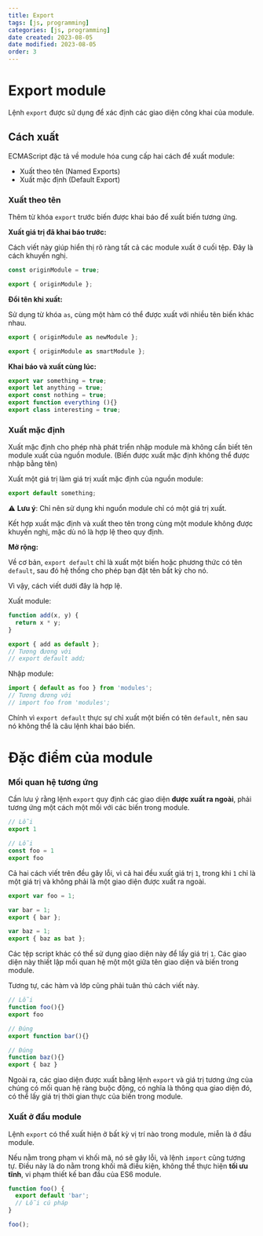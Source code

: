 ```yaml
---
title: Export
tags: [js, programming]
categories: [js, programming]
date created: 2023-08-05
date modified: 2023-08-05
order: 3
---
```


# Export module

Lệnh `export` được sử dụng để xác định các giao diện công khai của module.

## Cách xuất

ECMAScript đặc tả về module hóa cung cấp hai cách để xuất module:

- Xuất theo tên (Named Exports)
- Xuất mặc định (Default Export)

### Xuất theo tên

Thêm từ khóa `export` trước biến được khai báo để xuất biến tương ứng.

**Xuất giá trị đã khai báo trước:**

Cách viết này giúp hiển thị rõ ràng tất cả các module xuất ở cuối tệp. Đây là cách khuyến nghị.

```js
const originModule = true;

export { originModule };
```

**Đổi tên khi xuất:**

Sử dụng từ khóa `as`, cùng một hàm có thể được xuất với nhiều tên biến khác nhau.

```js
export { originModule as newModule };

export { originModule as smartModule };
```

**Khai báo và xuất cùng lúc:**

```js
export var something = true;
export let anything = true;
export const nothing = true;
export function everything (){}
export class interesting = true;
```

### Xuất mặc định

Xuất mặc định cho phép nhà phát triển nhập module mà không cần biết tên module xuất của nguồn module. (Biến được xuất mặc định không thể được nhập bằng tên)

Xuất một giá trị làm giá trị xuất mặc định của nguồn module:

```js
export default something;
```

⚠️ **Lưu ý**: Chỉ nên sử dụng khi nguồn module chỉ có một giá trị xuất.

Kết hợp xuất mặc định và xuất theo tên trong cùng một module không được khuyến nghị, mặc dù nó là hợp lệ theo quy định.

**Mở rộng:**

Về cơ bản, `export default` chỉ là xuất một biến hoặc phương thức có tên `default`, sau đó hệ thống cho phép bạn đặt tên bất kỳ cho nó.

Vì vậy, cách viết dưới đây là hợp lệ.

Xuất module:

```js
function add(x, y) {
  return x * y;
}

export { add as default };
// Tương đương với
// export default add;
```

Nhập module:

```js
import { default as foo } from 'modules';
// Tương đương với
// import foo from 'modules';
```

Chính vì `export default` thực sự chỉ xuất một biến có tên `default`, nên sau nó không thể là câu lệnh khai báo biến.

# Đặc điểm của module

### Mối quan hệ tương ứng

Cần lưu ý rằng lệnh `export` quy định các giao diện **được xuất ra ngoài**, phải tương ứng một cách một mối với các biến trong module.

```js
// Lỗi
export 1

// Lỗi
const foo = 1
export foo
```

Cả hai cách viết trên đều gây lỗi, vì cả hai đều xuất giá trị `1`, trong khi `1` chỉ là một giá trị và không phải là một giao diện được xuất ra ngoài.

```js
export var foo = 1;

var bar = 1;
export { bar };

var baz = 1;
export { baz as bat };
```

Các tệp script khác có thể sử dụng giao diện này để lấy giá trị `1`. Các giao diện này thiết lập mối quan hệ một một giữa tên giao diện và biến trong module.

Tương tự, các hàm và lớp cũng phải tuân thủ cách viết này.

```js
// Lỗi
function foo(){}
export foo

// Đúng
export function bar(){}

// Đúng
function baz(){}
export { baz }
```

Ngoài ra, các giao diện được xuất bằng lệnh `export` và giá trị tương ứng của chúng có mối quan hệ ràng buộc động, có nghĩa là thông qua giao diện đó, có thể lấy giá trị thời gian thực của biến trong module.

### Xuất ở đầu module

Lệnh `export` có thể xuất hiện ở bất kỳ vị trí nào trong module, miễn là ở đầu module.

Nếu nằm trong phạm vi khối mã, nó sẽ gây lỗi, và lệnh `import` cũng tương tự. Điều này là do nằm trong khối mã điều kiện, không thể thực hiện **tối ưu tĩnh**, vi phạm thiết kế ban đầu của ES6 module.

```js
function foo() {
  export default 'bar';
  // Lỗi cú pháp
}

foo();
```
